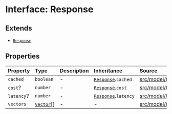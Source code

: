 # Interface: Response

## Extends

- [`Response`](../../Base/interfaces/Response.md)

## Properties

| Property | Type | Description | Inheritance | Source |
| :------ | :------ | :------ | :------ | :------ |
| `cached` | `boolean` | - | [`Response`](../../Base/interfaces/Response.md).`cached` | [src/model/types.ts:36](https://github.com/colelawrence/dexter/blob/6b94c49/src/model/types.ts#L36) |
| `cost`? | `number` | - | [`Response`](../../Base/interfaces/Response.md).`cost` | [src/model/types.ts:38](https://github.com/colelawrence/dexter/blob/6b94c49/src/model/types.ts#L38) |
| `latency`? | `number` | - | [`Response`](../../Base/interfaces/Response.md).`latency` | [src/model/types.ts:37](https://github.com/colelawrence/dexter/blob/6b94c49/src/model/types.ts#L37) |
| `vectors` | [`Vector`](../type-aliases/Vector.md)[] | - | - | [src/model/types.ts:248](https://github.com/colelawrence/dexter/blob/6b94c49/src/model/types.ts#L248) |
